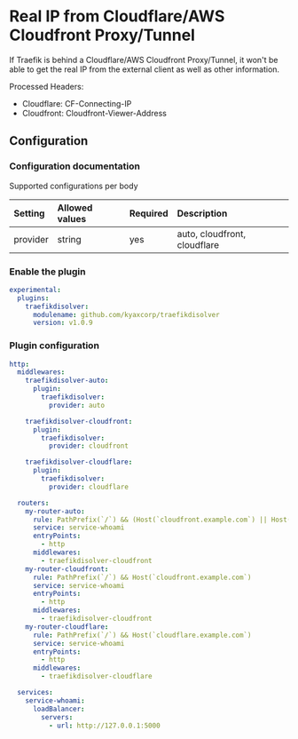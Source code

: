 # Real IP from Cloudflare/AWS Cloudfront Proxy/Tunnel

If Traefik is behind a Cloudflare/AWS Cloudfront Proxy/Tunnel, it won't be able to get the real IP from the external client as well as other information.

Processed Headers:
- Cloudflare: CF-Connecting-IP
- Cloudfront: Cloudfront-Viewer-Address

## Configuration

### Configuration documentation

Supported configurations per body

| Setting             | Allowed values | Required | Description                                         |
| :------------------ | :------------- | :------- | :-------------------------------------------------- |
| provider            | string         | yes      | auto, cloudfront, cloudflare                        |


### Enable the plugin

```yaml
experimental:
  plugins:
    traefikdisolver:
      modulename: github.com/kyaxcorp/traefikdisolver
      version: v1.0.9
```

### Plugin configuration

```yaml
http:
  middlewares:
    traefikdisolver-auto:
      plugin:
        traefikdisolver:
          provider: auto

    traefikdisolver-cloudfront:
      plugin:
        traefikdisolver:
          provider: cloudfront

    traefikdisolver-cloudflare:
      plugin:
        traefikdisolver:
          provider: cloudflare

  routers:
    my-router-auto:
      rule: PathPrefix(`/`) && (Host(`cloudfront.example.com`) || Host(`cloudflare.example.com`))
      service: service-whoami
      entryPoints:
        - http
      middlewares:
        - traefikdisolver-cloudfront
    my-router-cloudfront:
      rule: PathPrefix(`/`) && Host(`cloudfront.example.com`)
      service: service-whoami
      entryPoints:
        - http
      middlewares:
        - traefikdisolver-cloudfront
    my-router-cloudflare:
      rule: PathPrefix(`/`) && Host(`cloudflare.example.com`)
      service: service-whoami
      entryPoints:
        - http
      middlewares:
        - traefikdisolver-cloudflare

  services:
    service-whoami:
      loadBalancer:
        servers:
          - url: http://127.0.0.1:5000
```